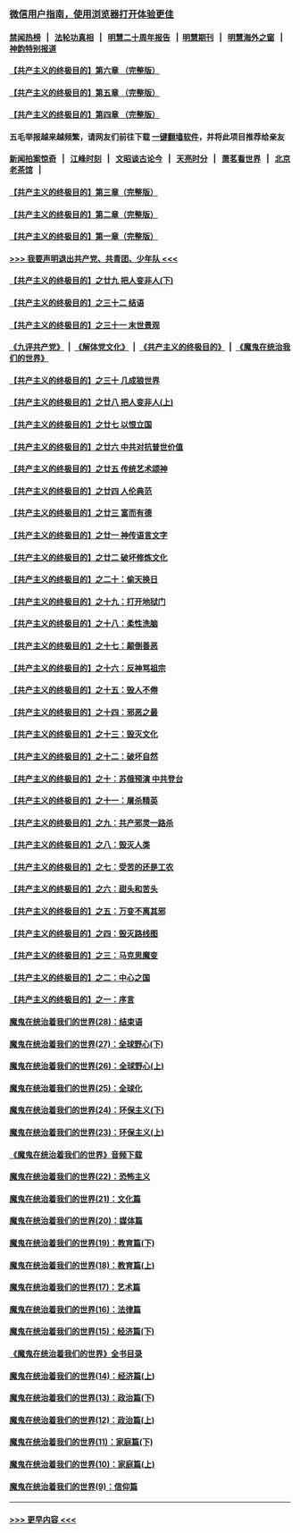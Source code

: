 ### [微信用户指南，使用浏览器打开体验更佳](https://github.com/gfw-breaker/banned-news1/blob/master/indexes/wechat-guide.md?t=0)
#### [禁闻热榜](热点新闻.md?t=0)  &nbsp;&nbsp;|&nbsp;&nbsp; [法轮功真相](https://github.com/gfw-breaker/truth/blob/master/README.md?t=0) &nbsp;&nbsp;|&nbsp;&nbsp; [明慧二十周年报告](https://github.com/gfw-breaker/mh-reports/blob/master/README.md?t=0) &nbsp;&nbsp;|&nbsp;&nbsp;[明慧期刊](https://github.com/gfw-breaker/mh-qikan) &nbsp;&nbsp;|&nbsp;&nbsp; [明慧海外之窗](https://github.com/gfw-breaker/mh-news/blob/master/README.md?t=0) &nbsp;&nbsp;|&nbsp;&nbsp; [神韵特别报道](https://github.com/gfw-breaker/mh-news/blob/master/shenyun.md?t=0)
#### [【共产主义的终极目的】第六章 （完整版）](../pages/nsc422/n11428913.md?t=02081502) 
#### [【共产主义的终极目的】第五章 （完整版）](../pages/nsc422/n11428912.md?t=02081502) 
#### [【共产主义的终极目的】第四章 （完整版）](../pages/nsc422/n11428907.md?t=02081502) 
#### 五毛举报越来越频繁，请网友们前往下载 [一键翻墙软件](https://github.com/gfw-breaker/ssr-accounts)，并将此项目推荐给亲友
#### [新闻拍案惊奇](https://github.com/gfw-breaker/banned-news1/blob/master/pages/link4.md) &nbsp;&nbsp;|&nbsp;&nbsp; [江峰时刻](https://github.com/gfw-breaker/banned-news1/blob/master/pages/link4.md) &nbsp;&nbsp;|&nbsp;&nbsp; [文昭谈古论今](https://github.com/gfw-breaker/banned-news1/blob/master/pages/link4.md) &nbsp;&nbsp;|&nbsp;&nbsp; [天亮时分](https://github.com/gfw-breaker/banned-news1/blob/master/pages/link4.md) &nbsp;&nbsp;|&nbsp;&nbsp; [萧茗看世界](https://github.com/gfw-breaker/banned-news1/blob/master/pages/link4.md) &nbsp;&nbsp;|&nbsp;&nbsp; [北京老茶馆](https://github.com/gfw-breaker/banned-news1/blob/master/pages/link4.md) &nbsp;&nbsp;|&nbsp;&nbsp; 
#### [【共产主义的终极目的】第三章（完整版）](../pages/nsc422/n11428848.md?t=02081502) 
#### [【共产主义的终极目的】第二章（完整版）](../pages/nsc422/n11428831.md?t=02081502) 
#### [【共产主义的终极目的】第一章（完整版）](../pages/nsc422/n11417651.md?t=02081502) 
#### [>>> 我要声明退出共产党、共青团、少年队 <<<](https://github.com/begood0513/goodnews/blob/master/quit/letter.md) 
#### [【共产主义的终极目的】之廿九 把人变非人(下)](../pages/nsc422/n11344140.md?t=02081502) 
#### [【共产主义的终极目的】之三十二 结语](../pages/nsc422/n11360535.md?t=02081502) 
#### [【共产主义的终极目的】之三十一 末世景观](../pages/nsc422/n11351129.md?t=02081502) 
#### [《九评共产党》](https://github.com/begood0513/9ping.md/blob/master/README.md) &nbsp;|&nbsp; [《解体党文化》](../../../../jtdwh.md/blob/master/README.md)  &nbsp;|&nbsp; [《共产主义的终极目的》](../../../../gczydzjmd.md/blob/master/README.md) &nbsp;|&nbsp; [《魔鬼在统治我们的世界》](../../../../mgztzwmdsj.md/blob/master/README.md) 
#### [【共产主义的终极目的】之三十 几成狼世界](../pages/nsc422/n11348280.md?t=02081502) 
#### [【共产主义的终极目的】之廿八 把人变非人(上)](../pages/nsc422/n11340492.md?t=02081502) 
#### [【共产主义的终极目的】之廿七 以恨立国](../pages/nsc422/n11336944.md?t=02081502) 
#### [【共产主义的终极目的】之廿六 中共对抗普世价值](../pages/nsc422/n11324785.md?t=02081502) 
#### [【共产主义的终极目的】之廿五 传统艺术颂神](../pages/nsc422/n11296396.md?t=02081502) 
#### [【共产主义的终极目的】之廿四 人伦典范](../pages/nsc422/n11296397.md?t=02081502) 
#### [【共产主义的终极目的】之廿三 富而有德](../pages/nsc422/n11283598.md?t=02081502) 
#### [【共产主义的终极目的】之廿一 神传语言文字](../pages/nsc422/n11263265.md?t=02081502) 
#### [【共产主义的终极目的】之廿二 破坏修炼文化](../pages/nsc422/n11245728.md?t=02081502) 
#### [【共产主义的终极目的】之二十：偷天换日](../pages/nsc422/n11238846.md?t=02081502) 
#### [【共产主义的终极目的】之十九：打开地狱门](../pages/nsc422/n11206376.md?t=02081502) 
#### [【共产主义的终极目的】之十八：柔性洗脑](../pages/nsc422/n11199994.md?t=02081502) 
#### [【共产主义的终极目的】之十七：颠倒善恶](../pages/nsc422/n11179782.md?t=02081502) 
#### [【共产主义的终极目的】之十六：反神骂祖宗](../pages/nsc422/n11166798.md?t=02081502) 
#### [【共产主义的终极目的】之十五：毁人不倦](../pages/nsc422/n11166792.md?t=02081502) 
#### [【共产主义的终极目的】之十四：邪恶之最](../pages/nsc422/n11150249.md?t=02081502) 
#### [【共产主义的终极目的】之十三：毁灭文化](../pages/nsc422/n11135227.md?t=02081502) 
#### [【共产主义的终极目的】之十二：破坏自然](../pages/nsc422/n11135214.md?t=02081502) 
#### [【共产主义的终极目的】之十：苏俄预演 中共登台](../pages/nsc422/n11118424.md?t=02081502) 
#### [【共产主义的终极目的】之十一：屠杀精英](../pages/nsc422/n11118442.md?t=02081502) 
#### [【共产主义的终极目的】之九：共产邪灵一路杀](../pages/nsc422/n11114139.md?t=02081502) 
#### [【共产主义的终极目的】之八：毁灭人类](../pages/nsc422/n11108503.md?t=02081502) 
#### [【共产主义的终极目的】之七：受苦的还是工农](../pages/nsc422/n11101809.md?t=02081502) 
#### [【共产主义的终极目的】之六：甜头和苦头](../pages/nsc422/n11096971.md?t=02081502) 
#### [【共产主义的终极目的】之五：万变不离其邪](../pages/nsc422/n11091285.md?t=02081502) 
#### [【共产主义的终极目的】之四：毁灭路线图](../pages/nsc422/n11086284.md?t=02081502) 
#### [【共产主义的终极目的】之三：马克思魔变](../pages/nsc422/n11061941.md?t=02081502) 
#### [【共产主义的终极目的】之二：中心之国](../pages/nsc422/n11047728.md?t=02081502) 
#### [【共产主义的终极目的】之一：序言](../pages/nsc422/n11086077.md?t=02081502) 
#### [魔鬼在统治着我们的世界(28)：结束语](../pages/nsc422/n10936246.md?t=02081502) 
#### [魔鬼在统治着我们的世界(27)：全球野心(下)](../pages/nsc422/n10928319.md?t=02081502) 
#### [魔鬼在统治着我们的世界(26)：全球野心(上)](../pages/nsc422/n10900318.md?t=02081502) 
#### [魔鬼在统治着我们的世界(25)：全球化](../pages/nsc422/n10788205.md?t=02081502) 
#### [魔鬼在统治着我们的世界(24)：环保主义(下)](../pages/nsc422/n10695307.md?t=02081502) 
#### [魔鬼在统治着我们的世界(23)：环保主义(上)](../pages/nsc422/n10688613.md?t=02081502) 
#### [《魔鬼在统治着我们的世界》音频下载](../pages/nsc422/n10635553.md?t=02081502) 
#### [魔鬼在统治着我们的世界(22)：恐怖主义](../pages/nsc422/n10614727.md?t=02081502) 
#### [魔鬼在统治着我们的世界(21)：文化篇](../pages/nsc422/n10597706.md?t=02081502) 
#### [魔鬼在统治着我们的世界(20)：媒体篇](../pages/nsc422/n10586579.md?t=02081502) 
#### [魔鬼在统治着我们的世界(19)：教育篇(下)](../pages/nsc422/n10564808.md?t=02081502) 
#### [魔鬼在统治着我们的世界(18)：教育篇(上)](../pages/nsc422/n10526970.md?t=02081502) 
#### [魔鬼在统治着我们的世界(17)：艺术篇](../pages/nsc422/n10499093.md?t=02081502) 
#### [魔鬼在统治着我们的世界(16)：法律篇](../pages/nsc422/n10485969.md?t=02081502) 
#### [魔鬼在统治着我们的世界(15)：经济篇(下)](../pages/nsc422/n10469975.md?t=02081502) 
#### [《魔鬼在统治着我们的世界》全书目录](../pages/nsc422/n10464261.md?t=02081502) 
#### [魔鬼在统治着我们的世界(14)：经济篇(上)](../pages/nsc422/n10457370.md?t=02081502) 
#### [魔鬼在统治着我们的世界(13)：政治篇(下)](../pages/nsc422/n10448270.md?t=02081502) 
#### [魔鬼在统治着我们的世界(12)：政治篇(上)](../pages/nsc422/n10444576.md?t=02081502) 
#### [魔鬼在统治着我们的世界(11)：家庭篇(下)](../pages/nsc422/n10440961.md?t=02081502) 
#### [魔鬼在统治着我们的世界(10)：家庭篇(上)](../pages/nsc422/n10435448.md?t=02081502) 
#### [魔鬼在统治着我们的世界(9)：信仰篇](../pages/nsc422/n10432159.md?t=02081502) 

----
#### [ >>> 更早内容 <<< ](../indexes/nsc422-earlier.md)
